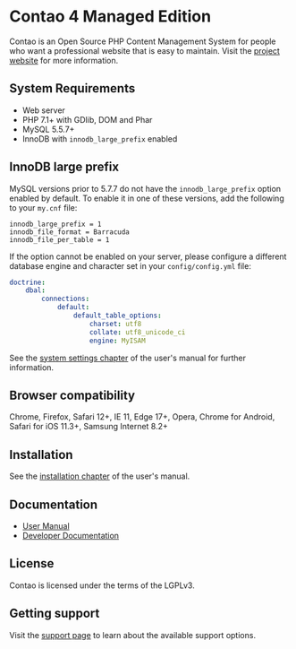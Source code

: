 # Contao 4 Managed Edition

Contao is an Open Source PHP Content Management System for people who want a
professional website that is easy to maintain. Visit the [project website][1]
for more information.


## System Requirements

 * Web server
 * PHP 7.1+ with GDlib, DOM and Phar
 * MySQL 5.5.7+
 * InnoDB with `innodb_large_prefix` enabled


## InnoDB large prefix

MySQL versions prior to 5.7.7 do not have the `innodb_large_prefix` option
enabled by default. To enable it in one of these versions, add the following
to your `my.cnf` file:

```
innodb_large_prefix = 1
innodb_file_format = Barracuda
innodb_file_per_table = 1
```

If the option cannot be enabled on your server, please configure a different
database engine and character set in your `config/config.yml` file:

```yml
doctrine:
    dbal:
        connections:
            default:
                default_table_options:
                    charset: utf8
                    collate: utf8_unicode_ci
                    engine: MyISAM
```

See the [system settings chapter][2] of the user's manual for further information.


## Browser compatibility

Chrome, Firefox, Safari 12+, IE 11, Edge 17+, Opera, Chrome for Android, Safari for iOS 11.3+, Samsung Internet 8.2+


## Installation

See the [installation chapter][3] of the user's manual.


## Documentation

 * [User Manual][4]
 * [Developer Documentation][5]


## License

Contao is licensed under the terms of the LGPLv3.


## Getting support

Visit the [support page][6] to learn about the available support options.


[1]: https://contao.org
[2]: https://docs.contao.org/manual/de/system/einstellungen/#config-yml
[3]: https://docs.contao.org/manual/de/installation/
[4]: https://docs.contao.org/manual/
[5]: https://docs.contao.org/dev/
[6]: https://contao.org/support.html
